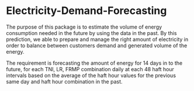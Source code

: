# Electricity-Demand-Forecasting
The purpose of this package is to estimate the volume of energy consumption needed in the future by using the data in the past. By this prediction, we able to prepare and manage the right amount of electricity in order to balance between customers demand and generated volume of the energy.

The requirement is forecasting the amount of energy for 14 days in to the future, for each TNI, LR, FRMP combination daily at each 48 haft hour intervals based on the average of the haft hour values for the previous same day and haft hour combination in the past.
